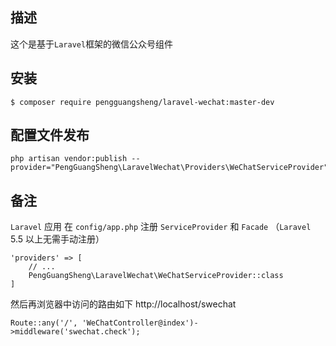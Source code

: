 ## 描述
这个是基于`Laravel`框架的微信公众号组件
## 安装

```shell
$ composer require pengguangsheng/laravel-wechat:master-dev
```

## 配置文件发布
```shell
php artisan vendor:publish --provider="PengGuangSheng\LaravelWechat\Providers\WeChatServiceProvider"
```

## 备注
`Laravel` 应用
在 `config/app.php` 注册 `ServiceProvider` 和 `Facade` （`Laravel` 5.5 以上无需手动注册）
```
'providers' => [
    // ...
    PengGuangSheng\LaravelWechat\WeChatServiceProvider::class
]
```
然后再浏览器中访问的路由如下 http://localhost/swechat
```
Route::any('/', 'WeChatController@index')->middleware('swechat.check');
```